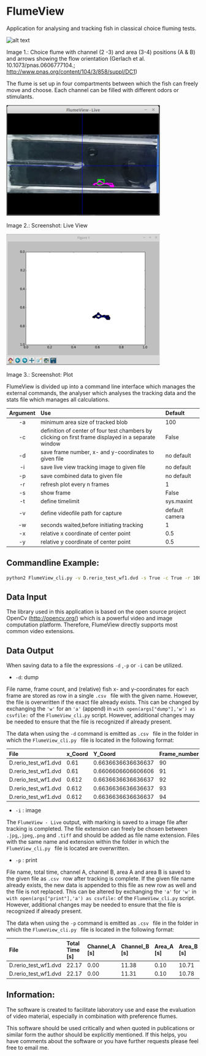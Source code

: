 # FlumeView
Application for analysing and tracking fish in classical choice fluming tests.

![alt text](http://www.pnas.org/content/suppl/2007/01/02/0606777104.DC1/06777Fig3.jpg "Gerlach et al. 10.1073/pnas.0606777104.")

Image 1.: Choice flume with channel (2 -3) and area (3-4) positions (A & B) and arrows showing the flow orientation (Gerlach et al. 10.1073/pnas.0606777104.; <http://www.pnas.org/content/104/3/858/suppl/DC1>)

The flume is set up in four compartments between which the fish can freely move and choose. Each channel can be filled with different odors or stimulants.

<img src="https://github.com/fritzfrancisco/flumeview/blob/master/screenshot_live.png " width="400">

Image 2.: Screenshot: Live View

<img src="https://github.com/fritzfrancisco/flumeview/blob/master/screenshot_plot.png " width="400">

Image 3.: Screenshot: Plot

FlumeView is divided up into a command line interface which manages the external commands, the analyser which analyses the tracking data and the stats file which manages all calculations.

|Argument       | Use           |Default |
|:-------------: |:-------------| :-----|
|-a | minimum area size of tracked blob|100 |
|-c |definition of center of four test chambers by clicking on first frame displayed in a separate window | False|
|-d|save frame number, x- and y-coordinates to given file |no default|
|-i|save live view tracking image to given file|no default|
|-p| save combined data to given file| no default|
|-r | refresh plot every n frames|1 |
| -s| show frame| False|
|-t |define timelimit | sys.maxint|
|-v|define videofile path for capture|default camera|
| -w |seconds waited,before initiating tracking |1 |
| -x |relative x coordinate of center point|0.5 |
| -y |relative y coordinate of center point| 0.5|


## Commandline Example:

```bash
python2 FlumeView_cli.py -v D.rerio_test_wf1.dvd -s True -c True -r 100 -w 5 -t 10 -d D_test_data
```

## Data Input
The library used in this application is based on the open source project OpenCv  (<http://opencv.org/>) which is a powerful video and image computation platform. Therefore, FlumeView directly supports most common video extensions.


## Data Output

When saving data to a file the expressions ```-d``` ,```-p``` or ```-i``` can be utilized.

* ```-d```: dump

File name, frame count, and (relative) fish x- and y-coordinates for each frame are stored as row in a single ```.csv ``` file with the given name. However, the file is overwritten if the exact file already exists. This can be changed by exchanging the ```'w'``` for an ```'a'``` (append) in ```with open(args["dump"],'w') as csvfile:``` of the ```FlumeView_cli.py``` script. However, additional changes may be needed to ensure that the file is recognized if already present.

The data when using the ```-d``` command is emitted as ```.csv ``` file in the folder in which the  ```FlumeView_cli.py ``` file is located in the following format:

|File|x_Coord|Y_Coord|Frame_number|
|:---|:---|:---|:---|
|D.rerio_test_wf1.dvd|0.61|0.6636636636636637|90|
|D.rerio_test_wf1.dvd|0.61|0.6606606606606606|91|
|D.rerio_test_wf1.dvd|0.612|0.6636636636636637|92|
|D.rerio_test_wf1.dvd|0.612|0.6636636636636637|93|
|D.rerio_test_wf1.dvd|0.612|0.6636636636636637|94|

* ```-i``` : image

The ```FlumeView - Live``` output, with marking is saved to a image file after tracking is completed. The file extension can freely be chosen between ```.jpg```,```.jpeg```,```.png``` and ```.tiff``` and should be added as file name extension. Files with the same name and extension within the folder in which the  ```FlumeView_cli.py ``` file is located are overwritten.

* ```-p``` : print

File name, total time, channel A, channel B, area A and area B is saved to the given file as ```.csv ``` row after tracking is complete. If the given file name already exists, the new data is appended to this file as new row as well and the file is not replaced. This can be altered by exchanging the ```'a'``` for ```'w'``` in ```with open(args["print"],'a') as csvfile:``` of the ```FlumeView_cli.py``` script. However, additional changes may be needed to ensure that the file is recognized if already present.

The data when using the ```-p``` command is emitted as ```.csv ``` file in the folder in which the  ```FlumeView_cli.py ``` file is located in the following format:

|File|Total Time [s]|Channel_A [s]|Channel_B [s]|Area_A [s]|Area_B [s]|
|:---|:---|:---|:---|:---|:---|
|D.rerio_test_wf1.dvd|22.17|0.00|11.38|0.10|10.71|
|D.rerio_test_wf1.dvd|22.17|0.00|11.31|0.10|10.78|


## Information:

The software is created to facilitate laboratory use and ease the evaluation of video material, especially in combination with preference flumes.

This software should be used critically and when quoted in publications or similar form the author should be explicitly mentioned. If this helps, you have comments about the software or you have further requests please feel free to email me.
